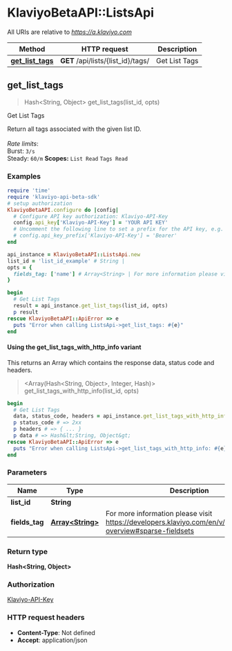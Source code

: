 # KlaviyoBetaAPI::ListsApi

All URIs are relative to *https://a.klaviyo.com*

| Method | HTTP request | Description |
| ------ | ------------ | ----------- |
| [**get_list_tags**](ListsApi.md#get_list_tags) | **GET** /api/lists/{list_id}/tags/ | Get List Tags |


## get_list_tags

> Hash&lt;String, Object&gt; get_list_tags(list_id, opts)

Get List Tags

Return all tags associated with the given list ID.<br><br>*Rate limits*:<br>Burst: `3/s`<br>Steady: `60/m`  **Scopes:** `List Read` `Tags Read`

### Examples

```ruby
require 'time'
require 'klaviyo-api-beta-sdk'
# setup authorization
KlaviyoBetaAPI.configure do |config|
  # Configure API key authorization: Klaviyo-API-Key
  config.api_key['Klaviyo-API-Key'] = 'YOUR API KEY'
  # Uncomment the following line to set a prefix for the API key, e.g. 'Bearer' (defaults to nil)
  # config.api_key_prefix['Klaviyo-API-Key'] = 'Bearer'
end

api_instance = KlaviyoBetaAPI::ListsApi.new
list_id = 'list_id_example' # String | 
opts = {
  fields_tag: ['name'] # Array<String> | For more information please visit https://developers.klaviyo.com/en/v/reference/api-overview#sparse-fieldsets
}

begin
  # Get List Tags
  result = api_instance.get_list_tags(list_id, opts)
  p result
rescue KlaviyoBetaAPI::ApiError => e
  puts "Error when calling ListsApi->get_list_tags: #{e}"
end
```

#### Using the get_list_tags_with_http_info variant

This returns an Array which contains the response data, status code and headers.

> <Array(Hash&lt;String, Object&gt;, Integer, Hash)> get_list_tags_with_http_info(list_id, opts)

```ruby
begin
  # Get List Tags
  data, status_code, headers = api_instance.get_list_tags_with_http_info(list_id, opts)
  p status_code # => 2xx
  p headers # => { ... }
  p data # => Hash&lt;String, Object&gt;
rescue KlaviyoBetaAPI::ApiError => e
  puts "Error when calling ListsApi->get_list_tags_with_http_info: #{e}"
end
```

### Parameters

| Name | Type | Description | Notes |
| ---- | ---- | ----------- | ----- |
| **list_id** | **String** |  |  |
| **fields_tag** | [**Array&lt;String&gt;**](String.md) | For more information please visit https://developers.klaviyo.com/en/v/reference/api-overview#sparse-fieldsets | [optional] |

### Return type

**Hash&lt;String, Object&gt;**

### Authorization

[Klaviyo-API-Key](../README.md#Klaviyo-API-Key)

### HTTP request headers

- **Content-Type**: Not defined
- **Accept**: application/json

